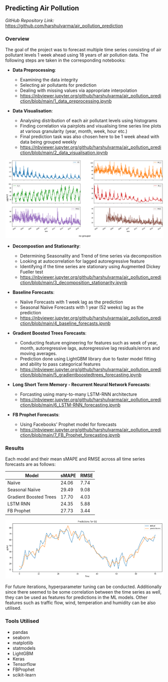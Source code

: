 ## Predicting Air Pollution

*GitHub Repository Link:* <https://github.com/harshulvarma/air_pollution_prediction>

### Overview

The goal of the project was to forecast multiple time series consisting of air pollutant levels 1 week ahead using 18 years of air pollution data. The following steps are taken in the corresponding notebooks:

- **Data Preprocessing**:
  - Examining the data integrity
  - Selecting air pollutants for prediction
  - Dealing with missing values via appropriate interpolation
  - <https://nbviewer.jupyter.org/github/harshulvarma/air_pollution_prediction/blob/main/1_data_preprocessing.ipynb>
  
- **Data Visualisation**:
  - Analysing distribution of each air pollutant levels using histograms
  - Finding correlation via pairplots and visualising time series line plots at various granularity (year, month, week, hour etc.)
  - Final prediction task was also chosen here to be 1 week ahead with data being grouped weekly
  - <https://nbviewer.jupyter.org/github/harshulvarma/air_pollution_prediction/blob/main/2_data_visualisation.ipynb>
  
<img src="trend.png?raw=true"/>

- **Decompostion and Stationarity**:
  - Determining Seasonality and Trend of time series via decomposition
  - Looking at autocorrelation for lagged autoregressive feature
  - Identifying if the time series are stationary using Augmented Dickey Fueller test
  - <https://nbviewer.jupyter.org/github/harshulvarma/air_pollution_prediction/blob/main/3_decomposition_stationarity.ipynb>
  
- **Baseline Forecasts**:
  - Naiive Forecasts with 1 week lag as the prediction
  - Seasonal Naiive Forecasts with 1 year (52 weeks) lag as the prediction
  - <https://nbviewer.jupyter.org/github/harshulvarma/air_pollution_prediction/blob/main/4_baseline_forecasts.ipynb>
  
- **Gradient Boosted Trees Forecasts**:
  - Conducting feature engineering for features such as week of year, month, autoregressive lags, autoregressive lag residuals/errors and moving averages.
  - Prediction done using LightGBM library due to faster model fitting and ability to pass categorical features
  - <https://nbviewer.jupyter.org/github/harshulvarma/air_pollution_prediction/blob/main/5_gradientboostedtrees_forecasting.ipynb>
  
- **Long Short Term Memory - Recurrent Neural Network Forecasts**:
  - Forcasting using many-to-many LSTM-RNN architecture
  - <https://nbviewer.jupyter.org/github/harshulvarma/air_pollution_prediction/blob/main/6_LSTM-RNN_forecasting.ipynb>
  
- **FB Prophet Forecasts**:
  - Using Facebooks' Prophet model for forecasts
  - <https://nbviewer.jupyter.org/github/harshulvarma/air_pollution_prediction/blob/main/7_FB_Prophet_forecasting.ipynb>
  
### Results

Each model and their mean sMAPE and RMSE across all time series forecasts are as follows:

Model | sMAPE | RMSE
------------ | ------------- | -------------
Naiive  | 24.06 | 7.74
Seasonal Naiive | 29.49 | 9.08
Gradient Boosted Trees | 17.70 | 4.03
LSTM RNN | 24.35 | 5.88
FB Prophet | 27.73 | 3.44

<img src="predictions.png?raw=true"/>

For future iterations, hyperparameter tuning can be conducted. Additionally since there seemed to be some correlation between the time series as well, they can be used as features for predictions in the ML models. Other features such as traffic flow, wind, temperation and humidity can be also utilised.

### Tools Utilised
- pandas
- seaborn
- matplotlib
- statmodels
- LightGBM
- Keras
- Tensorflow
- FBProphet
- scikit-learn




